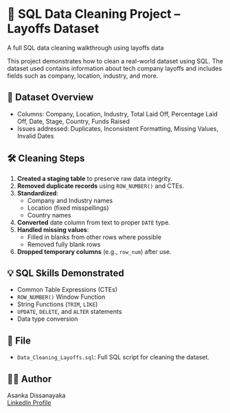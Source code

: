 


# 🧹 SQL Data Cleaning Project – Layoffs Dataset
A full SQL data cleaning walkthrough using layoffs data

This project demonstrates how to clean a real-world dataset using SQL. The dataset used contains information about tech company layoffs and includes fields such as company, location, industry, and more.

## 📂 Dataset Overview

- Columns: Company, Location, Industry, Total Laid Off, Percentage Laid Off, Date, Stage, Country, Funds Raised
- Issues addressed: Duplicates, Inconsistent Formatting, Missing Values, Invalid Dates

## 🛠️ Cleaning Steps

1. **Created a staging table** to preserve raw data integrity.
2. **Removed duplicate records** using `ROW_NUMBER()` and CTEs.
3. **Standardized**:
   - Company and Industry names
   - Location (fixed misspellings)
   - Country names
4. **Converted** date column from text to proper `DATE` type.
5. **Handled missing values**:
   - Filled in blanks from other rows where possible
   - Removed fully blank rows
6. **Dropped temporary columns** (e.g., `row_num`) after use.

## 💡 SQL Skills Demonstrated

- Common Table Expressions (CTEs)
- `ROW_NUMBER()` Window Function
- String Functions (`TRIM`, `LIKE`)
- `UPDATE`, `DELETE`, and `ALTER` statements
- Data type conversion

## 📎 File

- `Data_Cleaning_Layoffs.sql`: Full SQL script for cleaning the dataset.

## 👨‍💻 Author

Asanka Dissanayaka  
[LinkedIn Profile](https://www.linkedin.com/in/asanka-dissanayaka-b341712a9) 
